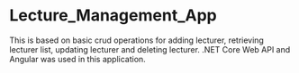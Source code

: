 # Lecture_Management_App
This is based on basic crud operations for adding lecturer, retrieving lecturer list, updating lecturer and deleting lecturer. .NET Core Web API and Angular was used in this application. 
